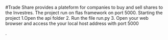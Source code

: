#Trade Share
provides a plateform for companies to buy and sell shares to the Investres.
The project run on flas framework on port 5000.
Starting the project
 1.Open the api folder
 2. Run the file run.py 
 3. Open your web browser and access the your local host address with port 5000
 
 .
